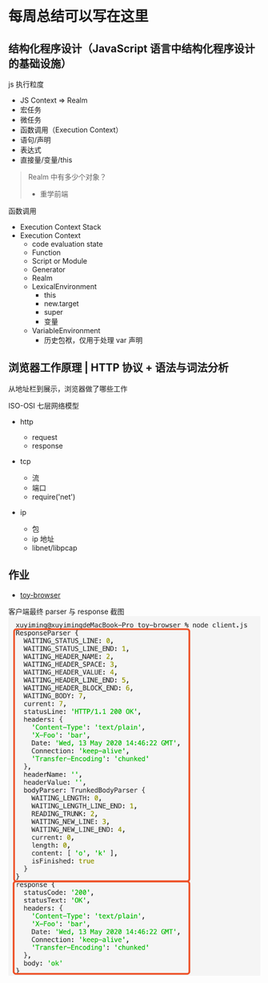 # 每周总结可以写在这里

## 结构化程序设计（JavaScript 语言中结构化程序设计的基础设施）

js 执行粒度

- JS Context => Realm
- 宏任务
- 微任务
- 函数调用（Execution Context）
- 语句/声明
- 表达式
- 直接量/变量/this

> Realm 中有多少个对象？
> - 重学前端

函数调用

- Execution Context Stack
- Execution Context
  - code evaluation state
  - Function
  - Script or Module
  - Generator
  - Realm
  - LexicalEnvironment
    - this
    - new.target
    - super
    - 变量
  - VariableEnvironment
    - 历史包袱，仅用于处理 var 声明



## 浏览器工作原理 | HTTP 协议 + 语法与词法分析

从地址栏到展示，浏览器做了哪些工作

ISO-OSI 七层网络模型

- http
  - request
  - response

- tcp
  - 流
  - 端口
  - require('net')

- ip
  - 包
  - ip 地址
  - libnet/libpcap

## 作业

- [toy-browser](./toy-browser/)

客户端最终 parser 与 response 截图
![](./WX20200513-224756@2x.png)


